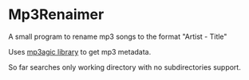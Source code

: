 # Mp3Renaimer
A small program to rename mp3 songs to the format "Artist - Title"

Uses [mp3agic library](https://github.com/mpatric/mp3agic) to get mp3 metadata.

So far searches only working directory with no subdirectories support.
